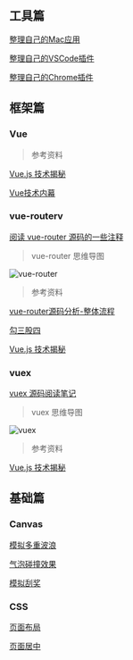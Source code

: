 ## 工具篇

[整理自己的Mac应用](https://github.com/zhanghao-zhoushan/record/issues/2)

[整理自己的VSCode插件](https://github.com/zhanghao-zhoushan/record/issues/3)

[整理自己的Chrome插件](https://github.com/zhanghao-zhoushan/record/issues/1)

## 框架篇

### Vue

> 参考资料

[Vue.js 技术揭秘](https://ustbhuangyi.github.io/vue-analysis/)

[Vue技术内幕](http://hcysun.me/vue-design/art/)

### vue-routerv

[阅读 vue-router 源码的一些注释](https://github.com/zhanghao-zhoushan/vue-router)

> vue-router 思维导图

![vue-router](http://pdl69gzvn.bkt.clouddn.com/vue-router.png)

> 参考资料

[vue-router源码分析-整体流程](https://github.com/DDFE/DDFE-blog/issues/9)

[勾三股四](http://jiongks.name/blog/vue-code-review/)

[Vue.js 技术揭秘](https://ustbhuangyi.github.io/vue-analysis/vue-router/)

### vuex

[vuex 源码阅读笔记](https://github.com/zhanghao-zhoushan/record/blob/master/vue/vuex.md)

> vuex 思维导图

![vuex](http://pdl69gzvn.bkt.clouddn.com/vuex.png)

> 参考资料

[Vue.js 技术揭秘](https://ustbhuangyi.github.io/vue-analysis/vuex/init.html)

## 基础篇

### Canvas

[模拟多重波浪](https://zhanghao-zhoushan.github.io/record/page/wave.html)

[气泡碰撞效果](https://zhanghao-zhoushan.github.io/record/page/bubble.html)

[模拟刮奖](https://github.com/zhanghao-zhoushan/record/blob/master/sailor/html5/card.md)

### CSS

[页面布局](https://github.com/zhanghao-zhoushan/record/blob/master/sailor/html5/layout.md)

[页面居中](https://github.com/zhanghao-zhoushan/record/blob/master/sailor/html5/page-center.md)



